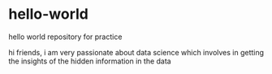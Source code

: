 # hello-world
hello world repository for practice 

hi friends, 
i am very passionate about data science which involves in getting the insights of the hidden information in the data
